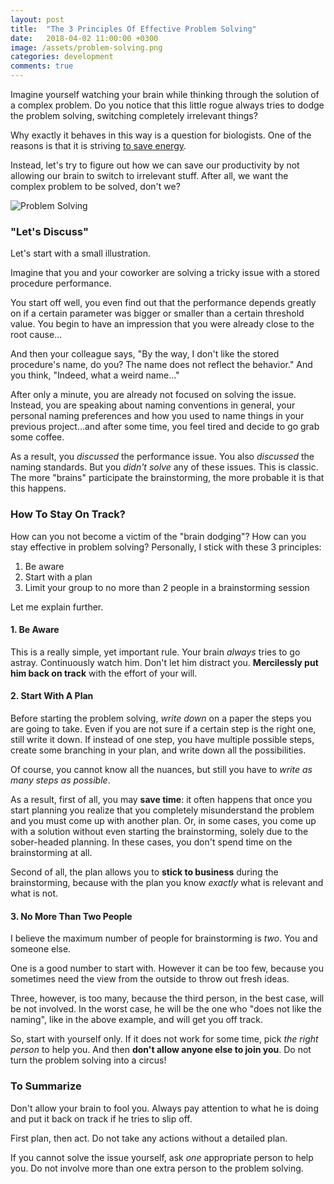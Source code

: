 ```yaml
---
layout: post
title:  "The 3 Principles Of Effective Problem Solving"
date:   2018-04-02 11:00:00 +0300
image: /assets/problem-solving.png
categories: development
comments: true
---
```


Imagine yourself watching your brain while thinking through the solution of a complex problem. Do you notice that this little rogue always tries to dodge the problem solving, switching completely irrelevant things?

Why exactly it behaves in this way is a question for biologists. One of the reasons is that it is striving [to save energy](http://worldview.stanford.edu/blog/ask-neuroscientist-why-thinking-hard-so-hard).

Instead, let's try to figure out how we can save our productivity by not allowing our brain to switch to irrelevant stuff. After all, we want the complex problem to be solved, don't we?

<img alt="Problem Solving" src="{{ site.url }}{{ page.image }}">

### "Let's Discuss"

Let's start with a small illustration.

Imagine that you and your coworker are solving a tricky issue with a stored procedure performance.

You start off well, you even find out that the performance depends greatly on if a certain parameter was bigger or smaller than a certain threshold value. You begin to have an impression that you were already close to the root cause...

And then your colleague says, "By the way, I don't like the stored procedure's name, do you? The name does not reflect the behavior." And you think, "Indeed, what a weird name..."

After only a minute, you are already not focused on solving the issue. Instead, you are speaking about naming conventions in general, your personal naming preferences and how you used to name things in your previous project...and after some time, you feel tired and decide to go grab some coffee.

As a result, you _discussed_ the performance issue. You also _discussed_ the naming standards. But you _didn't solve_ any of these issues. This is classic. The more "brains" participate the brainstorming, the more probable it is that this happens.

### How To Stay On Track?

How can you not become a victim of the "brain dodging"? How can you stay effective in problem solving? Personally, I stick with these 3 principles:

1. Be aware
2. Start with a plan
3. Limit your group to no more than 2 people in a brainstorming session

Let me explain further.

#### 1. Be Aware

This is a really simple, yet important rule. Your brain _always_ tries to go astray. Continuously watch him. Don't let him distract you. __Mercilessly put him back on track__ with the effort of your will.

#### 2. Start With A Plan

Before starting the problem solving, _write down_ on a paper the steps you are going to take. Even if you are not sure if a certain step is the right one, still write it down. If instead of one step, you have multiple possible steps, create some branching in your plan, and write down all the possibilities.

Of course, you cannot know all the nuances, but still you have to _write as many steps as possible_. 

As a result, first of all, you may __save time__: it often happens that once you start planning you realize that you completely misunderstand the problem and you must come up with another plan. Or, in some cases, you come up with a solution without even starting the brainstorming, solely due to the sober-headed planning. In these cases, you don't spend time on the brainstorming at all.

Second of all, the plan allows you to __stick to business__ during the brainstorming, because with the plan you know _exactly_ what is relevant and what is not.

#### 3. No More Than Two People

I believe the maximum number of people for brainstorming is _two_. You and someone else.

One is a good number to start with. However it can be too few, because you sometimes need the view from the outside to throw out fresh ideas.

Three, however, is too many, because the third person, in the best case, will be not involved. In the worst case, he will be the one who "does not like the naming", like in the above example, and will get you off track. 

So, start with yourself only. If it does not work for some time, pick _the right person_ to help you. And then __don't allow anyone else to join you__. Do not turn the problem solving into a circus!

### To Summarize

Don't allow your brain to fool you. Always pay attention to what he is doing and put it back on track if he tries to slip off.

First plan, then act. Do not take any actions without a detailed plan.

If you cannot solve the issue yourself, ask _one_ appropriate person to help you. Do not involve more than one extra person to the problem solving.

